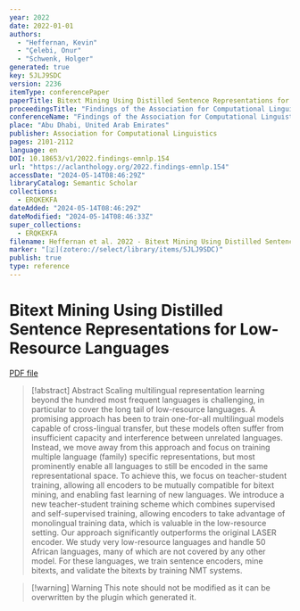 ```yaml
---
year: 2022
date: 2022-01-01
authors:
  - "Heffernan, Kevin"
  - "Çelebi, Onur"
  - "Schwenk, Holger"
generated: true
key: 5JLJ9SDC
version: 2236
itemType: conferencePaper
paperTitle: Bitext Mining Using Distilled Sentence Representations for Low-Resource Languages
proceedingsTitle: "Findings of the Association for Computational Linguistics: EMNLP 2022"
conferenceName: "Findings of the Association for Computational Linguistics: EMNLP 2022"
place: "Abu Dhabi, United Arab Emirates"
publisher: Association for Computational Linguistics
pages: 2101-2112
language: en
DOI: 10.18653/v1/2022.findings-emnlp.154
url: "https://aclanthology.org/2022.findings-emnlp.154"
accessDate: "2024-05-14T08:46:29Z"
libraryCatalog: Semantic Scholar
collections:
  - ERQKEKFA
dateAdded: "2024-05-14T08:46:29Z"
dateModified: "2024-05-14T08:46:33Z"
super_collections:
  - ERQKEKFA
filename: Heffernan et al. 2022 - Bitext Mining Using Distilled Sentence Representations for Low-Resource Languages.pdf
marker: "[🇿](zotero://select/library/items/5JLJ9SDC)"
publish: true
type: reference
---
```

# Bitext Mining Using Distilled Sentence Representations for Low-Resource Languages

[PDF file](/Papers/PDFs/Heffernan%20et%20al.%202022%20-%20Bitext%20Mining%20Using%20Distilled%20Sentence%20Representations%20for%20Low-Resource%20Languages.pdf)

> [!abstract] Abstract
> Scaling multilingual representation learning beyond the hundred most frequent languages is challenging, in particular to cover the long tail of low-resource languages. A promising approach has been to train one-for-all multilingual models capable of cross-lingual transfer, but these models often suffer from insufficient capacity and interference between unrelated languages. Instead, we move away from this approach and focus on training multiple language (family) specific representations, but most prominently enable all languages to still be encoded in the same representational space. To achieve this, we focus on teacher-student training, allowing all encoders to be mutually compatible for bitext mining, and enabling fast learning of new languages. We introduce a new teacher-student training scheme which combines supervised and self-supervised training, allowing encoders to take advantage of monolingual training data, which is valuable in the low-resource setting. Our approach significantly outperforms the original LASER encoder. We study very low-resource languages and handle 50 African languages, many of which are not covered by any other model. For these languages, we train sentence encoders, mine bitexts, and validate the bitexts by training NMT systems.

>[!warning] Warning
> This note should not be modified as it can be overwritten by the plugin which generated it.

